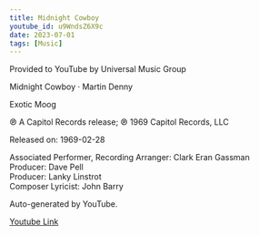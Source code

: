 ```yaml
---
title: Midnight Cowboy
youtube_id: u9WndsZ6X9c
date: 2023-07-01
tags: [Music]
---
```

Provided to YouTube by Universal Music Group  

Midnight Cowboy · Martin Denny  

Exotic Moog  

℗ A Capitol Records release; ℗ 1969 Capitol Records, LLC  

Released on: 1969-02-28  

Associated  Performer, Recording  Arranger: Clark Eran Gassman  
Producer: Dave Pell  
Producer: Lanky Linstrot  
Composer  Lyricist: John Barry  

Auto-generated by YouTube.  

[Youtube Link](https://www.youtube.com/watch?v=u9WndsZ6X9c)  